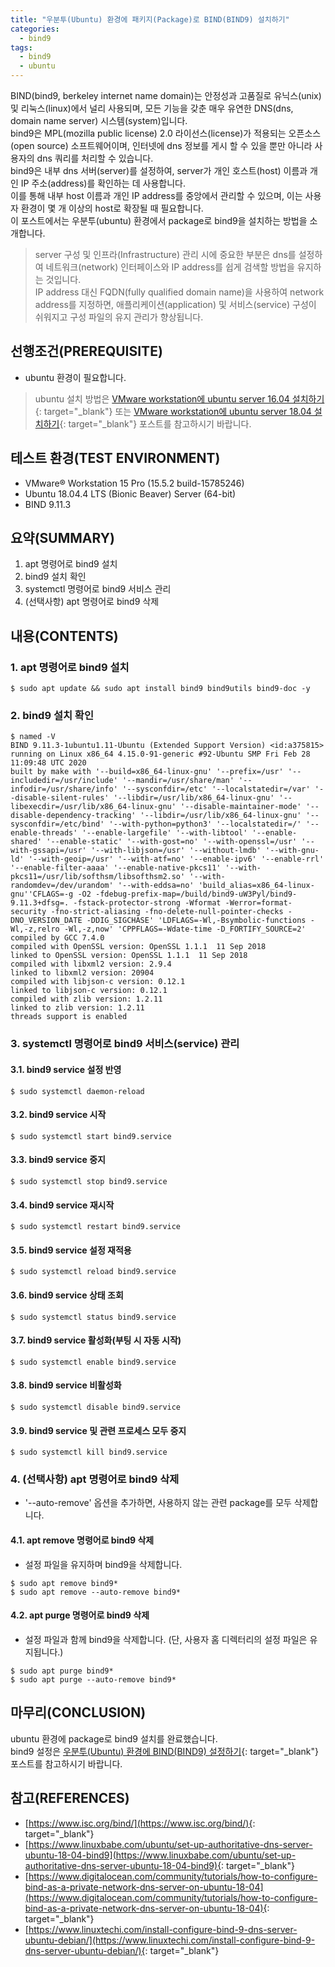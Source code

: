 ```yaml
---
title: "우분투(Ubuntu) 환경에 패키지(Package)로 BIND(BIND9) 설치하기"
categories: 
  - bind9
tags: 
  - bind9
  - ubuntu
---
```



BIND(bind9, berkeley internet name domain)는 안정성과 고품질로 유닉스(unix) 및 리눅스(linux)에서 널리 사용되며, 모든 기능을 갖춘 매우 유연한 DNS(dns, domain name server) 시스템(system)입니다. <br />
bind9은 MPL(mozilla public license) 2.0 라이선스(license)가 적용되는 오픈소스(open source) 소프트웨어이며, 인터넷에 dns 정보를 게시 할 수 있을 뿐만 아니라 사용자의 dns 쿼리를 처리할 수 있습니다.  <br />
bind9은 내부 dns 서버(server)를 설정하여, server가 개인 호스트(host) 이름과 개인 IP 주소(address)를 확인하는 데 사용합니다. <br />
이를 통해 내부 host 이름과 개인 IP address를 중앙에서 관리할 수 ​​있으며, 이는 사용자 환경이 몇 개 이상의 host로 확장될 때 필요합니다. <br />
이 포스트에서는 우분투(ubuntu) 환경에서 package로 bind9을 설치하는 방법을 소개합니다.

> server 구성 및 인프라(Infrastructure) 관리 시에 중요한 부분은 dns를 설정하여 네트워크(network) 인터페이스와 IP address를 쉽게 검색할 방법을 유지하는 것입니다. <br />
IP address 대신 FQDN(fully qualified domain name)을 사용하여 network address를 지정하면, 애플리케이션(application) 및 서비스(service) 구성이 쉬워지고 구성 파일의 유지 관리가 향상됩니다.


## 선행조건(PREREQUISITE)
- ubuntu 환경이 필요합니다.

> ubuntu 설치 방법은 [VMware workstation에 ubuntu server 16.04 설치하기](https://lindarex.github.io/ubuntu/ubuntu-1604-installation/){: target="\_blank"} 또는 [VMware workstation에 ubuntu server 18.04 설치하기](https://lindarex.github.io/ubuntu/ubuntu-1804-installation/){: target="\_blank"} 포스트를 참고하시기 바랍니다.


## 테스트 환경(TEST ENVIRONMENT)
- VMware® Workstation 15 Pro (15.5.2 build-15785246)
- Ubuntu 18.04.4 LTS (Bionic Beaver) Server (64-bit)
- BIND 9.11.3


## 요약(SUMMARY)
1. apt 명령어로 bind9 설치
2. bind9 설치 확인
3. systemctl 명령어로 bind9 서비스 관리
4. (선택사항) apt 명령어로 bind9 삭제


## 내용(CONTENTS)
### 1. apt 명령어로 bind9 설치
```console
$ sudo apt update && sudo apt install bind9 bind9utils bind9-doc -y
```

### 2. bind9 설치 확인
```console
$ named -V
BIND 9.11.3-1ubuntu1.11-Ubuntu (Extended Support Version) <id:a375815>
running on Linux x86_64 4.15.0-91-generic #92-Ubuntu SMP Fri Feb 28 11:09:48 UTC 2020
built by make with '--build=x86_64-linux-gnu' '--prefix=/usr' '--includedir=/usr/include' '--mandir=/usr/share/man' '--infodir=/usr/share/info' '--sysconfdir=/etc' '--localstatedir=/var' '--disable-silent-rules' '--libdir=/usr/lib/x86_64-linux-gnu' '--libexecdir=/usr/lib/x86_64-linux-gnu' '--disable-maintainer-mode' '--disable-dependency-tracking' '--libdir=/usr/lib/x86_64-linux-gnu' '--sysconfdir=/etc/bind' '--with-python=python3' '--localstatedir=/' '--enable-threads' '--enable-largefile' '--with-libtool' '--enable-shared' '--enable-static' '--with-gost=no' '--with-openssl=/usr' '--with-gssapi=/usr' '--with-libjson=/usr' '--without-lmdb' '--with-gnu-ld' '--with-geoip=/usr' '--with-atf=no' '--enable-ipv6' '--enable-rrl' '--enable-filter-aaaa' '--enable-native-pkcs11' '--with-pkcs11=/usr/lib/softhsm/libsofthsm2.so' '--with-randomdev=/dev/urandom' '--with-eddsa=no' 'build_alias=x86_64-linux-gnu''CFLAGS=-g -O2 -fdebug-prefix-map=/build/bind9-uW3Pyl/bind9-9.11.3+dfsg=. -fstack-protector-strong -Wformat -Werror=format-security -fno-strict-aliasing -fno-delete-null-pointer-checks -DNO_VERSION_DATE -DDIG_SIGCHASE' 'LDFLAGS=-Wl,-Bsymbolic-functions -Wl,-z,relro -Wl,-z,now' 'CPPFLAGS=-Wdate-time -D_FORTIFY_SOURCE=2'
compiled by GCC 7.4.0
compiled with OpenSSL version: OpenSSL 1.1.1  11 Sep 2018
linked to OpenSSL version: OpenSSL 1.1.1  11 Sep 2018
compiled with libxml2 version: 2.9.4
linked to libxml2 version: 20904
compiled with libjson-c version: 0.12.1
linked to libjson-c version: 0.12.1
compiled with zlib version: 1.2.11
linked to zlib version: 1.2.11
threads support is enabled
```

### 3. systemctl 명령어로 bind9 서비스(service) 관리
#### 3.1. bind9 service 설정 반영
```console
$ sudo systemctl daemon-reload
```

#### 3.2. bind9 service 시작
```console
$ sudo systemctl start bind9.service
```

#### 3.3. bind9 service 중지
```console
$ sudo systemctl stop bind9.service
```

#### 3.4. bind9 service 재시작
```console
$ sudo systemctl restart bind9.service
```

#### 3.5. bind9 service 설정 재적용
```console
$ sudo systemctl reload bind9.service
```

#### 3.6. bind9 service 상태 조회
```console
$ sudo systemctl status bind9.service
```

#### 3.7. bind9 service 활성화(부팅 시 자동 시작)
```console
$ sudo systemctl enable bind9.service
```

#### 3.8. bind9 service 비활성화
```console
$ sudo systemctl disable bind9.service
```

#### 3.9. bind9 service 및 관련 프로세스 모두 중지
```console
$ sudo systemctl kill bind9.service
```

### 4. (선택사항) apt 명령어로 bind9 삭제
- '--auto-remove' 옵션을 추가하면, 사용하지 않는 관련 package를 모두 삭제합니다.

#### 4.1. apt remove 명령어로 bind9 삭제
- 설정 파일을 유지하며 bind9을 삭제합니다.

```console
$ sudo apt remove bind9*
$ sudo apt remove --auto-remove bind9*
```

#### 4.2. apt purge 명령어로 bind9 삭제
- 설정 파일과 함께 bind9을 삭제합니다. (단, 사용자 홈 디렉터리의 설정 파일은 유지됩니다.)

```console
$ sudo apt purge bind9*
$ sudo apt purge --auto-remove bind9*
```


## 마무리(CONCLUSION)
ubuntu 환경에 package로 bind9 설치를 완료했습니다. <br />
bind9 설정은 [우분투(Ubuntu) 환경에 BIND(BIND9) 설정하기](https://lindarex.github.io/ubuntu/ubuntu-bind9-setting/){: target="\_blank"} 포스트를 참고하시기 바랍니다. <br />


## 참고(REFERENCES)
- [https://www.isc.org/bind/](https://www.isc.org/bind/){: target="\_blank"}
- [https://www.linuxbabe.com/ubuntu/set-up-authoritative-dns-server-ubuntu-18-04-bind9](https://www.linuxbabe.com/ubuntu/set-up-authoritative-dns-server-ubuntu-18-04-bind9){: target="\_blank"}
- [https://www.digitalocean.com/community/tutorials/how-to-configure-bind-as-a-private-network-dns-server-on-ubuntu-18-04](https://www.digitalocean.com/community/tutorials/how-to-configure-bind-as-a-private-network-dns-server-on-ubuntu-18-04){: target="\_blank"}
- [https://www.linuxtechi.com/install-configure-bind-9-dns-server-ubuntu-debian/](https://www.linuxtechi.com/install-configure-bind-9-dns-server-ubuntu-debian/){: target="\_blank"}
